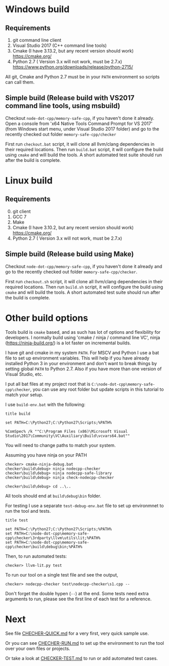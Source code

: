 

Windows build
=================================

Requirements
------------

1. git command line client 
2. Visual Studio 2017 (C++ command line tools)
3. Cmake (I have 3.13.2, but any recent version should work) https://cmake.org/
4. Python 2.7 ( Version 3.x will not work, must be 2.7.x) https://www.python.org/downloads/release/python-2715/

All git, Cmake and Python 2.7 must be in your `PATH` environment so scripts can call them.

Simple build (Release build with VS2017 command line tools, using msbuild)
--------------------------------------------------------------------------

Checkout `node-dot-cpp/memory-safe-cpp`, if you haven't done it already.
Open a console from 'x64 Native Tools Command Prompt for VS 2017' (from Windows start menu, under Visual Studio 2017 folder) and go to the recently checked out folder `memory-safe-cpp/checker`

First run `checkout.bat` script, it will clone all llvm/clang dependencies in their required locations.
Then run `build.bat` script, it will configure the build using `cmake` and will build the tools. A short automated test suite should run after the build is complete.


Linux build
===========

Requirements
------------

0. git client
1. GCC 7
2. Make
3. Cmake (I have 3.10.2, but any recent version should work) https://cmake.org/
4. Python 2.7 ( Version 3.x will not work, must be 2.7.x) 


Simple build (Release build using Make)
---------------------------------------

Checkout `node-dot-cpp/memory-safe-cpp`, if you haven't done it already and go to the recently checked out folder `memory-safe-cpp/checker`.

First run `checkout.sh` script, it will clone all llvm/clang dependencies in their required locations.
Then run `build.sh` script, it will configure the build using `cmake` and will build the tools. A short automated test suite should run after the build is complete.


Other build options
===================

Tools build is `cmake` based, and as such has lot of options and flexibility for developers.
I normally build using 'cmake / ninja / command line VC', ninja (https://ninja-build.org/) is a lot faster on incremental builds.

I have git and cmake in my system `PATH`. For MSCV and Python I use a bat file to set up environment variables. This will help if you have already installed Python 3 in your environment and don't want to break things by setting global `PATH` to Python 2.7. Also if you have more than one version of Visual Studio, etc.

I put all bat files at my project root that is `C:\node-dot-cpp\memory-safe-cpp\checker`, you can use any root folder but update scripts in this tutorial to match your setup.

I use `build-env.bat` with the following:

	title build

	set PATH=C:\Python27;C:\Python27\Scripts;%PATH%

	%ComSpec% /k ""C:\Program Files (x86)\Microsoft Visual Studio\2017\Community\VC\Auxiliary\Build\vcvars64.bat""


You will need to change paths to match your system.

Assuming you have ninja on your PATH

	checker> cmake-ninja-debug.bat
	checker\build\debug> ninja nodecpp-checker
	checker\build\debug> ninja nodecpp-safe-library
	checker\build\debug> ninja check-nodecpp-checker

	checker\build\debug> cd ..\..

All tools should end at `build\debug\bin` folder.

For testing I use a separate `test-debug-env.bat` file to set up environmnet to run the tool and tests.

	title test

	set PATH=C:\Python27;C:\Python27\Scripts;%PATH%
	set PATH=C:\node-dot-cpp\memory-safe-cpp\checker\3rdparty\llvm\utils\lit;%PATH%
	set PATH=C:\node-dot-cpp\memory-safe-cpp\checker\build\debug\bin;%PATH%


Then, to run automated tests:

	checker> llvm-lit.py test

To run our tool on a single test file and see the output,

	checker> nodecpp-checker test\nodecpp-checker\s1.cpp --
	
Don't forget the double hypen (`--`) at the end. Some tests need extra arguments to run, please see the first line of each test for a reference.


Next
====
See file [CHECHER-QUICK.md](CHECHER-QUICK.md) for a very first, very quick sample use.


Or you can see [CHECHER-RUN.md](CHECHER-RUN.md) to set up the environment to run the tool over your own files or projects.

Or take a look at [CHECKER-TEST.md](CHECKER-TEST.md) to run or add automated test cases.


 
